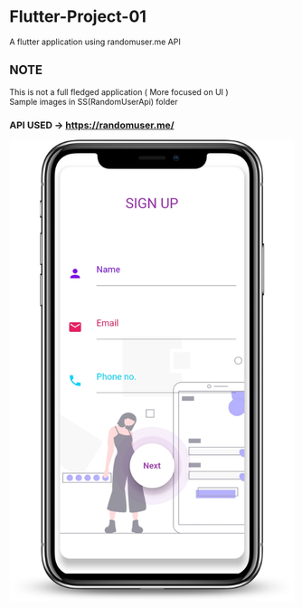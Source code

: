 # Flutter-Project-01
A flutter application using randomuser.me API 

## NOTE 
This is not a full fledged application ( More focused on UI )  
Sample images in SS(RandomUserApi) folder

### API USED -> https://randomuser.me/

![LoginPage](https://github.com/Shashwat-Joshi/Flutter-Project-01/blob/master/SS(RandomUserApi)/LoginPage.png)
